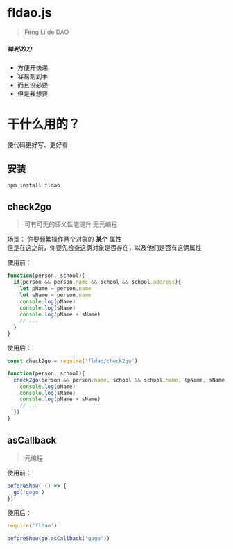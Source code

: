 # fldao.js
> Feng Li de DAO

##### 锋利的刀
+ 方便开快递
+ 容易割到手
+ 而且没必要
+ 但是我想要

# 干什么用的？
使代码更好写、更好看

## 安装
```bash
npm install fldao
```

## check2go
> 可有可无的语义性能提升
> 无元编程

场景：
你要频繁操作两个对象的 **某个** 属性  
但是在这之前，你要先检查这俩对象是否存在，以及他们是否有这俩属性  

使用前：
```js
function(person, school){
  if(person && person.name && school && school.address){
    let pName = person.name
    let sName = person.name
    console.log(pName)
    console.log(sName)
    console.log(pName + sName)
    // ...
  }
}
```

使用后：
```js
const check2go = require('fldao/check2go')

function(person, school){
  check2go(person && person.name, school && school.name, (pName, sName) => {
    console.log(pName)
    console.log(sName)
    console.log(pName + sName)
    // ...
  })
}
```

## asCallback
> 元编程

使用前：
```js
beforeShow( () => {
  go('gogo')
})
```
使用后：
```js
require('fldao')

beforeShow(go.asCallback('gogo'))
```
